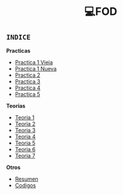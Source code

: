 <h1 align="center"> 💻FOD </h1>

## ```INDICE```

**Practicas**
  - [Practica 1 Vieja](/Documentos/Practica1.md)
  - [Practica 1 Nueva](/Documentos/Practica1Nueva.md)
  - [Practica 2](/Documentos/Practica2.md)
  - [Practica 3](/Documentos/Practica3.md)
  - [Practica 4](/Documentos/Practica4.md)
  - [Practica 5](/Documentos/Practica5.md)

**Teorias**
- [Teoria 1](/Documentos/Teoria1.md)
- [Teoria 2](/Documentos/Teoria2.md)
- [Teoria 3](/Documentos/Teoria3.md)
- [Teoria 4](/Documentos/Teoria4.md)
- [Teoria 5](/Documentos/Teoria5.md)
- [Teoria 6](/Documentos/Teoria6.md)
- [Teoria 7](/Documentos/Teoria7.md)

**Otros**
- [Resumen](/Documentos/Teoria.md)
- [Codigos](/Documentos/Codigos.md)
